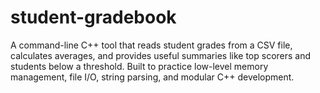 # student-gradebook
A command-line C++ tool that reads student grades from a CSV file, calculates averages, and provides useful summaries like top scorers and students below a threshold. Built to practice low-level memory management, file I/O, string parsing, and modular C++ development.
